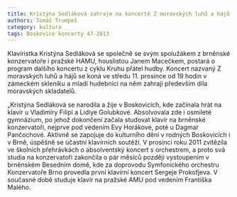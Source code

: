 ```yaml
---
title: Kristýna Sedláková zahraje na koncertě Z moravských luhů a hájů
authors: Tomáš Trumpeš
category: kultura
tags: Boskovice koncerty 47-2013
---
```


Klavíristka Kristýna Sedláková se společně se svým spolužákem z brněnské konzervatoře i pražské HAMU, houslistou Janem Macečkem, postará o program dalšího koncertu z cyklu Kruhu přátel hudby. Koncert nazvaný Z moravských luhů a hájů se koná ve středu 11. prosince od 19 hodin v zámeckém skleníku a mladí hudebníci na něm zahrají především díla moravských skladatelů.

„Kristýna Sedláková se narodila a žije v Boskovicích, kde začínala hrát na klavír u Vladimíry Filipi a Lidiye Golubkové. Absolvovala zde i osmileté gymnázium, po jehož dokončení začala studovat klavír na brněnské konzervatoři, nejprve pod vedením Evy Horákové, poté u Dagmar Pančochové. Aktivně se zapojuje do kulturního dění v rodných Boskovicích i v Brně, úspěšně se účastní klavírních soutěží. V prosinci roku 2011 zvítězila ve školních přehrávkách o absolventský koncert s orchestrem, a proto svá studia na konzervatoři zakončila o pár měsíců později vystoupením v brněnském Besedním domě, kde za doprovodu Symfonického orchestru Konzervatoře Brno provedla první klavírní koncert Sergeje Prokofjeva. V současné době studuje klavír na pražské AMU pod vedením Františka Malého.